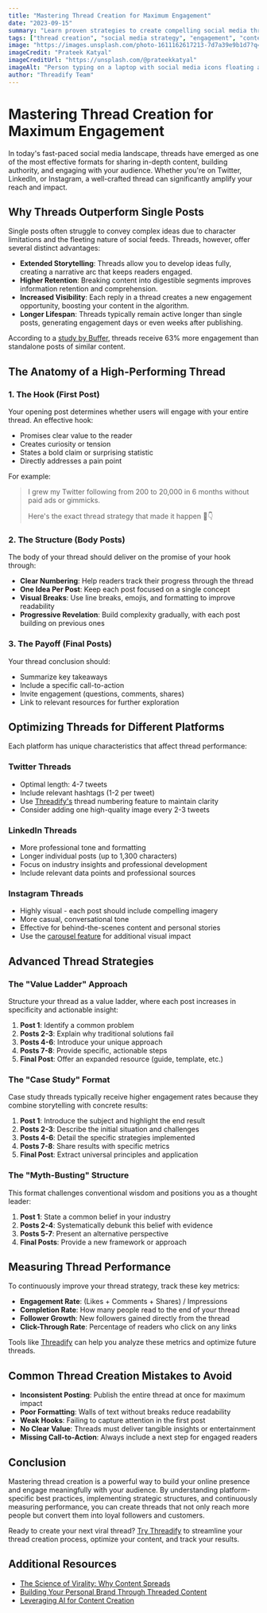 ```yaml
---
title: "Mastering Thread Creation for Maximum Engagement"
date: "2023-09-15"
summary: "Learn proven strategies to create compelling social media threads that drive engagement, build your audience, and establish your authority online."
tags: ["thread creation", "social media strategy", "engagement", "content creation", "audience growth"]
image: "https://images.unsplash.com/photo-1611162617213-7d7a39e9b1d7?q=80&w=1200&auto=format&fit=crop"
imageCredit: "Prateek Katyal"
imageCreditUrl: "https://unsplash.com/@prateekkatyal"
imageAlt: "Person typing on a laptop with social media icons floating above"
author: "Threadify Team"
---
```


# Mastering Thread Creation for Maximum Engagement

In today's fast-paced social media landscape, threads have emerged as one of the most effective formats for sharing in-depth content, building authority, and engaging with your audience. Whether you're on Twitter, LinkedIn, or Instagram, a well-crafted thread can significantly amplify your reach and impact.

## Why Threads Outperform Single Posts

Single posts often struggle to convey complex ideas due to character limitations and the fleeting nature of social feeds. Threads, however, offer several distinct advantages:

- **Extended Storytelling**: Threads allow you to develop ideas fully, creating a narrative arc that keeps readers engaged.
- **Higher Retention**: Breaking content into digestible segments improves information retention and comprehension.
- **Increased Visibility**: Each reply in a thread creates a new engagement opportunity, boosting your content in the algorithm.
- **Longer Lifespan**: Threads typically remain active longer than single posts, generating engagement days or even weeks after publishing.

According to a [study by Buffer](https://buffer.com/resources/social-media-engagement-report/), threads receive 63% more engagement than standalone posts of similar content.

## The Anatomy of a High-Performing Thread

### 1. The Hook (First Post)

Your opening post determines whether users will engage with your entire thread. An effective hook:

- Promises clear value to the reader
- Creates curiosity or tension
- States a bold claim or surprising statistic
- Directly addresses a pain point

For example:

> I grew my Twitter following from 200 to 20,000 in 6 months without paid ads or gimmicks.
> 
> Here's the exact thread strategy that made it happen 🧵👇

### 2. The Structure (Body Posts)

The body of your thread should deliver on the promise of your hook through:

- **Clear Numbering**: Help readers track their progress through the thread
- **One Idea Per Post**: Keep each post focused on a single concept
- **Visual Breaks**: Use line breaks, emojis, and formatting to improve readability
- **Progressive Revelation**: Build complexity gradually, with each post building on previous ones

### 3. The Payoff (Final Posts)

Your thread conclusion should:

- Summarize key takeaways
- Include a specific call-to-action
- Invite engagement (questions, comments, shares)
- Link to relevant resources for further exploration

## Optimizing Threads for Different Platforms

Each platform has unique characteristics that affect thread performance:

### Twitter Threads

- Optimal length: 4-7 tweets
- Include relevant hashtags (1-2 per tweet)
- Use [Threadify's](/app) thread numbering feature to maintain clarity
- Consider adding one high-quality image every 2-3 tweets

### LinkedIn Threads

- More professional tone and formatting
- Longer individual posts (up to 1,300 characters)
- Focus on industry insights and professional development
- Include relevant data points and professional sources

### Instagram Threads

- Highly visual - each post should include compelling imagery
- More casual, conversational tone
- Effective for behind-the-scenes content and personal stories
- Use the [carousel feature](https://later.com/blog/instagram-carousel-posts/) for additional visual impact

## Advanced Thread Strategies

### The "Value Ladder" Approach

Structure your thread as a value ladder, where each post increases in specificity and actionable insight:

1. **Post 1**: Identify a common problem
2. **Posts 2-3**: Explain why traditional solutions fail
3. **Posts 4-6**: Introduce your unique approach
4. **Posts 7-8**: Provide specific, actionable steps
5. **Final Post**: Offer an expanded resource (guide, template, etc.)

### The "Case Study" Format

Case study threads typically receive higher engagement rates because they combine storytelling with concrete results:

1. **Post 1**: Introduce the subject and highlight the end result
2. **Posts 2-3**: Describe the initial situation and challenges
3. **Posts 4-6**: Detail the specific strategies implemented
4. **Posts 7-8**: Share results with specific metrics
5. **Final Post**: Extract universal principles and application

### The "Myth-Busting" Structure

This format challenges conventional wisdom and positions you as a thought leader:

1. **Post 1**: State a common belief in your industry
2. **Posts 2-4**: Systematically debunk this belief with evidence
3. **Posts 5-7**: Present an alternative perspective
4. **Final Posts**: Provide a new framework or approach

## Measuring Thread Performance

To continuously improve your thread strategy, track these key metrics:

- **Engagement Rate**: (Likes + Comments + Shares) / Impressions
- **Completion Rate**: How many people read to the end of your thread
- **Follower Growth**: New followers gained directly from the thread
- **Click-Through Rate**: Percentage of readers who click on any links

Tools like [Threadify](/app) can help you analyze these metrics and optimize future threads.

## Common Thread Creation Mistakes to Avoid

- **Inconsistent Posting**: Publish the entire thread at once for maximum impact
- **Poor Formatting**: Walls of text without breaks reduce readability
- **Weak Hooks**: Failing to capture attention in the first post
- **No Clear Value**: Threads must deliver tangible insights or entertainment
- **Missing Call-to-Action**: Always include a next step for engaged readers

## Conclusion

Mastering thread creation is a powerful way to build your online presence and engage meaningfully with your audience. By understanding platform-specific best practices, implementing strategic structures, and continuously measuring performance, you can create threads that not only reach more people but convert them into loyal followers and customers.

Ready to create your next viral thread? [Try Threadify](/app) to streamline your thread creation process, optimize your content, and track your results.

## Additional Resources

- [The Science of Virality: Why Content Spreads](/blog/science-of-virality-why-content-spreads)
- [Building Your Personal Brand Through Threaded Content](/blog/building-personal-brand-threaded-content)
- [Leveraging AI for Content Creation](/blog/leveraging-ai-content-creation)
